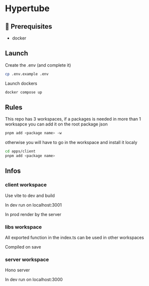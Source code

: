 # Hypertube

## 📁 Prerequisites

- docker

## Launch

Create the .env (and complete it)

```bash
cp .env.example .env
```

Launch dockers

```bash
docker compose up
```

## Rules

This repo has 3 workspaces, if a packages is needed in more than 1 worksapce you can add it on the root package json

```bash
pnpm add <package name> -w
```

otherwise you will have to go in the workspace and install it localy

```bash
cd apps/client
pnpm add <package name>
```

## Infos

### client workspace

Use vite to dev and build

In dev run on localhost:3001

In prod render by the server

### libs workspace

All exported function in the index.ts can be used in other workspaces

Compiled on save

### server workspace

Hono server

In dev run on localhost:3000
